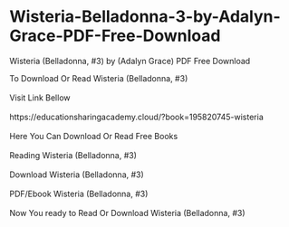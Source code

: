 # Wisteria-Belladonna-3-by-Adalyn-Grace-PDF-Free-Download
Wisteria (Belladonna, #3) by (Adalyn  Grace) PDF Free Download
<div>To Download Or Read Wisteria (Belladonna, #3)</div>
<div>&nbsp;</div>
<div>Visit Link Bellow</div>
<div>&nbsp;</div>
<div>https://educationsharingacademy.cloud/?book=195820745-wisteria</div>
<div>&nbsp;</div>
<div>Here You Can Download Or Read Free Books</div>
<div>&nbsp;</div>
<div>Reading Wisteria (Belladonna, #3)</div>
<div>&nbsp;</div>
<div>Download Wisteria (Belladonna, #3)</div>
<div>&nbsp;</div>
<div>PDF/Ebook Wisteria (Belladonna, #3)</div>
<div>&nbsp;</div>
<div>Now You ready to Read Or Download Wisteria (Belladonna, #3)</div>
<p>&nbsp;</p>
